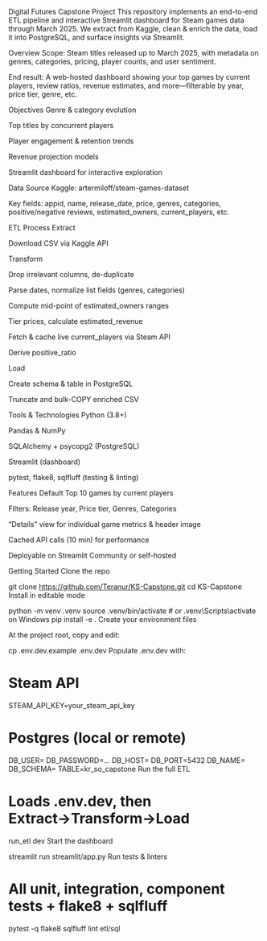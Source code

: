 Digital Futures Capstone Project
This repository implements an end-to-end ETL pipeline and interactive Streamlit dashboard for Steam games data through March 2025. We extract from Kaggle, clean & enrich the data, load it into PostgreSQL, and surface insights via Streamlit.

Overview
Scope: Steam titles released up to March 2025, with metadata on genres, categories, pricing, player counts, and user sentiment.

End result: A web-hosted dashboard showing your top games by current players, review ratios, revenue estimates, and more—filterable by year, price tier, genre, etc.

Objectives
Genre & category evolution

Top titles by concurrent players

Player engagement & retention trends

Revenue projection models

Streamlit dashboard for interactive exploration

Data Source
Kaggle: artermiloff/steam-games-dataset

Key fields: appid, name, release_date, price, genres, categories, positive/negative reviews, estimated_owners, current_players, etc.

ETL Process
Extract

Download CSV via Kaggle API

Transform

Drop irrelevant columns, de-duplicate

Parse dates, normalize list fields (genres, categories)

Compute mid-point of estimated_owners ranges

Tier prices, calculate estimated_revenue

Fetch & cache live current_players via Steam API

Derive positive_ratio

Load

Create schema & table in PostgreSQL

Truncate and bulk-COPY enriched CSV

Tools & Technologies
Python (3.8+)

Pandas & NumPy

SQLAlchemy + psycopg2 (PostgreSQL)

Streamlit (dashboard)

pytest, flake8, sqlfluff (testing & linting)

Features
Default Top 10 games by current players

Filters: Release year, Price tier, Genres, Categories

“Details” view for individual game metrics & header image

Cached API calls (10 min) for performance

Deployable on Streamlit Community or self-hosted

Getting Started
Clone the repo


git clone https://github.com/Teranur/KS-Capstone.git
cd KS-Capstone
Install in editable mode

python -m venv .venv
source .venv/bin/activate   # or .venv\Scripts\activate on Windows
pip install -e .
Create your environment files

At the project root, copy and edit:



cp .env.dev.example .env.dev
Populate .env.dev with:

# Steam API
STEAM_API_KEY=your_steam_api_key

# Postgres (local or remote)
DB_USER=
DB_PASSWORD=…
DB_HOST=
DB_PORT=5432
DB_NAME=
DB_SCHEMA=
TABLE=kr_so_capstone
Run the full ETL


# Loads .env.dev, then Extract→Transform→Load
run_etl dev
Start the dashboard

streamlit run streamlit/app.py
Run tests & linters

# All unit, integration, component tests + flake8 + sqlfluff
pytest -q
flake8
sqlfluff lint etl/sql